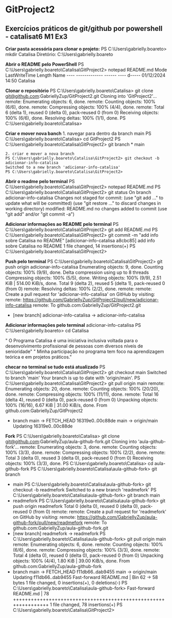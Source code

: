 # GitProject2
## Exercícios práticos de git/github por powershell - catalisat6 M1 Ex3



**Criar pasta acessória para clonar o projeto:**
    PS C:\Users\gabrielly.boareto> mkdir Catalisa
    Diretório: C:\Users\gabrielly.boareto

**Abrir o README pelo PowerShell**
    PS C:\Users\gabrielly.boareto\Catalisa\GitProject2> notepad README.md
    Mode                 LastWriteTime         Length Name
    ----                 -------------         ------ ----
    d-----        01/12/2024     14:50                Catalisa

**Clonar o repositório**
PS C:\Users\gabrielly.boareto\Catalisa> git clone git@github.com:GabriellyZup/GitProject2.git
Cloning into 'GitProject2'...
remote: Enumerating objects: 6, done.
remote: Counting objects: 100% (6/6), done.
remote: Compressing objects: 100% (4/4), done.
remote: Total 6 (delta 1), reused 0 (delta 0), pack-reused 0 (from 0)
Receiving objects: 100% (6/6), done.
Resolving deltas: 100% (1/1), done.
PS C:\Users\gabrielly.boareto\Catalisa>

**Criar e mover nova banch**
    1. navegar para dentro da branch main
    PS C:\Users\gabrielly.boareto\Catalisa> cd GitProject2
    PS C:\Users\gabrielly.boareto\Catalisa\GitProject2> git branch
    * main

    2. criar e mover a nova branch
    PS C:\Users\gabrielly.boareto\Catalisa\GitProject2> git checkout -b adicionar-info-catalisa
    Switched to a new branch 'adicionar-info-catalisa'
    PS C:\Users\gabrielly.boareto\Catalisa\GitProject2>


**Abrir o readme pelo terminal**
PS C:\Users\gabrielly.boareto\Catalisa\GitProject2> notepad README.md
PS C:\Users\gabrielly.boareto\Catalisa\GitProject2> git status
On branch adicionar-info-catalisa
Changes not staged for commit:
  (use "git add <file>..." to update what will be committed)
  (use "git restore <file>..." to discard changes in working directory)
        modified:   README.md
no changes added to commit (use "git add" and/or "git commit -a")

**Adicionar informações ao README pelo terminal**
PS C:\Users\gabrielly.boareto\Catalisa\GitProject2> git add README.md
PS C:\Users\gabrielly.boareto\Catalisa\GitProject2> git commit -m "add info sobre Catalisa no README"
[adicionar-info-catalisa a8cbc85] add info sobre Catalisa no README
 1 file changed, 14 insertions(+)
PS C:\Users\gabrielly.boareto\Catalisa\GitProject2>

**Push pelo terminal**
PS C:\Users\gabrielly.boareto\Catalisa\GitProject2> git push origin adicionar-info-catalisa
Enumerating objects: 9, done.
Counting objects: 100% (9/9), done.
Delta compression using up to 8 threads
Compressing objects: 100% (5/5), done.
Writing objects: 100% (9/9), 2.51 KiB | 514.00 KiB/s, done.
Total 9 (delta 2), reused 5 (delta 1), pack-reused 0 (from 0)
remote: Resolving deltas: 100% (2/2), done.
remote:
remote: Create a pull request for 'adicionar-info-catalisa' on GitHub by visiting:
remote:      https://github.com/GabriellyZup/GitProject2/pull/new/adicionar-info-catalisa
remote:
To github.com:GabriellyZup/GitProject2.git
 * [new branch]      adicionar-info-catalisa -> adicionar-info-catalisa

**Adicionar informações pelo terminal**
adicionar-info-catalisa
PS C:\Users\gabrielly.boareto> cd Catalisa

" O Programa Catalisa é uma iniciativa inclusiva voltada para o desenvolvimento profissional de pessoas com diversos níveis de senioridade"
" Minha participação no programa tem foco na aprendizagem teórica e em projetos práticos."

**checar no terminal se tudo está atualizado**
PS C:\Users\gabrielly.boareto\Catalisa\GitProject2> git checkout main
Switched to branch 'main'
Your branch is up to date with 'origin/main'.
PS C:\Users\gabrielly.boareto\Catalisa\GitProject2> git pull origin main
remote: Enumerating objects: 20, done.
remote: Counting objects: 100% (20/20), done.
remote: Compressing objects: 100% (11/11), done.
remote: Total 16 (delta 4), reused 0 (delta 0), pack-reused 0 (from 0)
Unpacking objects: 100% (16/16), 6.67 KiB | 31.00 KiB/s, done.
From github.com:GabriellyZup/GitProject2
 * branch            main       -> FETCH_HEAD
   16319e0..00c88de  main       -> origin/main
Updating 16319e0..00c88de




**Fork**
PS C:\Users\gabrielly.boareto\Catalisa> git clone git@github.com:GabriellyZup/aula-github-fork.git
Cloning into 'aula-github-fork'...
remote: Enumerating objects: 3, done.
remote: Counting objects: 100% (3/3), done.
remote: Compressing objects: 100% (2/2), done.
remote: Total 3 (delta 0), reused 3 (delta 0), pack-reused 0 (from 0)
Receiving objects: 100% (3/3), done.
PS C:\Users\gabrielly.boareto\Catalisa> cd aula-github-fork
PS C:\Users\gabrielly.boareto\Catalisa\aula-github-fork> git branch
* main
PS C:\Users\gabrielly.boareto\Catalisa\aula-github-fork> git checkout -b readmefork
Switched to a new branch 'readmefork'
PS C:\Users\gabrielly.boareto\Catalisa\aula-github-fork> git branch
  main
* readmefork
PS C:\Users\gabrielly.boareto\Catalisa\aula-github-fork> git push origin readmefork
Total 0 (delta 0), reused 0 (delta 0), pack-reused 0 (from 0)
remote:
remote: Create a pull request for 'readmefork' on GitHub by visiting:
remote:      https://github.com/GabriellyZup/aula-github-fork/pull/new/readmefork
remote:
To github.com:GabriellyZup/aula-github-fork.git
 * [new branch]      readmefork -> readmefork
PS C:\Users\gabrielly.boareto\Catalisa\aula-github-fork> git pull origin main
remote: Enumerating objects: 6, done.
remote: Counting objects: 100% (6/6), done.
remote: Compressing objects: 100% (3/3), done.
remote: Total 4 (delta 0), reused 0 (delta 0), pack-reused 0 (from 0)
Unpacking objects: 100% (4/4), 1.80 KiB | 39.00 KiB/s, done.
From github.com:GabriellyZup/aula-github-fork
 * branch            main       -> FETCH_HEAD
   f11db66..dab9455  main       -> origin/main
Updating f11db66..dab9455
Fast-forward
 README.md | Bin 62 -> 58 bytes
 1 file changed, 0 insertions(+), 0 deletions(-)
PS C:\Users\gabrielly.boareto\Catalisa\aula-github-fork>
Fast-forward
 README.md | 78 +++++++++++++++++++++++++++++++++++++++++++++++++++++++++++++++
 1 file changed, 78 insertions(+)
PS C:\Users\gabrielly.boareto\Catalisa\GitProject2>



